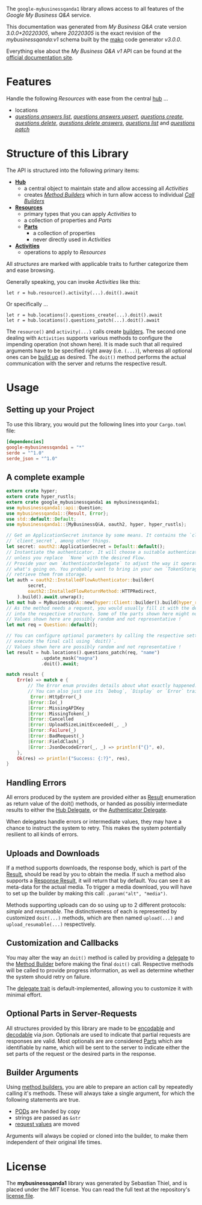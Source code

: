<!---
DO NOT EDIT !
This file was generated automatically from 'src/mako/api/README.md.mako'
DO NOT EDIT !
-->
The `google-mybusinessqanda1` library allows access to all features of the *Google My Business Q&A* service.

This documentation was generated from *My Business Q&A* crate version *3.0.0+20220305*, where *20220305* is the exact revision of the *mybusinessqanda:v1* schema built by the [mako](http://www.makotemplates.org/) code generator *v3.0.0*.

Everything else about the *My Business Q&A* *v1* API can be found at the
[official documentation site](https://developers.google.com/my-business/).
# Features

Handle the following *Resources* with ease from the central [hub](https://docs.rs/google-mybusinessqanda1/3.0.0+20220305/google_mybusinessqanda1/MyBusinessQ&A) ... 

* locations
 * [*questions answers list*](https://docs.rs/google-mybusinessqanda1/3.0.0+20220305/google_mybusinessqanda1/api::LocationQuestionAnswerListCall), [*questions answers upsert*](https://docs.rs/google-mybusinessqanda1/3.0.0+20220305/google_mybusinessqanda1/api::LocationQuestionAnswerUpsertCall), [*questions create*](https://docs.rs/google-mybusinessqanda1/3.0.0+20220305/google_mybusinessqanda1/api::LocationQuestionCreateCall), [*questions delete*](https://docs.rs/google-mybusinessqanda1/3.0.0+20220305/google_mybusinessqanda1/api::LocationQuestionDeleteCall), [*questions delete answers*](https://docs.rs/google-mybusinessqanda1/3.0.0+20220305/google_mybusinessqanda1/api::LocationQuestionDeleteAnswerCall), [*questions list*](https://docs.rs/google-mybusinessqanda1/3.0.0+20220305/google_mybusinessqanda1/api::LocationQuestionListCall) and [*questions patch*](https://docs.rs/google-mybusinessqanda1/3.0.0+20220305/google_mybusinessqanda1/api::LocationQuestionPatchCall)




# Structure of this Library

The API is structured into the following primary items:

* **[Hub](https://docs.rs/google-mybusinessqanda1/3.0.0+20220305/google_mybusinessqanda1/MyBusinessQ&A)**
    * a central object to maintain state and allow accessing all *Activities*
    * creates [*Method Builders*](https://docs.rs/google-mybusinessqanda1/3.0.0+20220305/google_mybusinessqanda1/client::MethodsBuilder) which in turn
      allow access to individual [*Call Builders*](https://docs.rs/google-mybusinessqanda1/3.0.0+20220305/google_mybusinessqanda1/client::CallBuilder)
* **[Resources](https://docs.rs/google-mybusinessqanda1/3.0.0+20220305/google_mybusinessqanda1/client::Resource)**
    * primary types that you can apply *Activities* to
    * a collection of properties and *Parts*
    * **[Parts](https://docs.rs/google-mybusinessqanda1/3.0.0+20220305/google_mybusinessqanda1/client::Part)**
        * a collection of properties
        * never directly used in *Activities*
* **[Activities](https://docs.rs/google-mybusinessqanda1/3.0.0+20220305/google_mybusinessqanda1/client::CallBuilder)**
    * operations to apply to *Resources*

All *structures* are marked with applicable traits to further categorize them and ease browsing.

Generally speaking, you can invoke *Activities* like this:

```Rust,ignore
let r = hub.resource().activity(...).doit().await
```

Or specifically ...

```ignore
let r = hub.locations().questions_create(...).doit().await
let r = hub.locations().questions_patch(...).doit().await
```

The `resource()` and `activity(...)` calls create [builders][builder-pattern]. The second one dealing with `Activities` 
supports various methods to configure the impending operation (not shown here). It is made such that all required arguments have to be 
specified right away (i.e. `(...)`), whereas all optional ones can be [build up][builder-pattern] as desired.
The `doit()` method performs the actual communication with the server and returns the respective result.

# Usage

## Setting up your Project

To use this library, you would put the following lines into your `Cargo.toml` file:

```toml
[dependencies]
google-mybusinessqanda1 = "*"
serde = "^1.0"
serde_json = "^1.0"
```

## A complete example

```Rust
extern crate hyper;
extern crate hyper_rustls;
extern crate google_mybusinessqanda1 as mybusinessqanda1;
use mybusinessqanda1::api::Question;
use mybusinessqanda1::{Result, Error};
use std::default::Default;
use mybusinessqanda1::{MyBusinessQ&A, oauth2, hyper, hyper_rustls};

// Get an ApplicationSecret instance by some means. It contains the `client_id` and 
// `client_secret`, among other things.
let secret: oauth2::ApplicationSecret = Default::default();
// Instantiate the authenticator. It will choose a suitable authentication flow for you, 
// unless you replace  `None` with the desired Flow.
// Provide your own `AuthenticatorDelegate` to adjust the way it operates and get feedback about 
// what's going on. You probably want to bring in your own `TokenStorage` to persist tokens and
// retrieve them from storage.
let auth = oauth2::InstalledFlowAuthenticator::builder(
        secret,
        oauth2::InstalledFlowReturnMethod::HTTPRedirect,
    ).build().await.unwrap();
let mut hub = MyBusinessQ&A::new(hyper::Client::builder().build(hyper_rustls::HttpsConnector::with_native_roots()), auth);
// As the method needs a request, you would usually fill it with the desired information
// into the respective structure. Some of the parts shown here might not be applicable !
// Values shown here are possibly random and not representative !
let mut req = Question::default();

// You can configure optional parameters by calling the respective setters at will, and
// execute the final call using `doit()`.
// Values shown here are possibly random and not representative !
let result = hub.locations().questions_patch(req, "name")
             .update_mask("magna")
             .doit().await;

match result {
    Err(e) => match e {
        // The Error enum provides details about what exactly happened.
        // You can also just use its `Debug`, `Display` or `Error` traits
         Error::HttpError(_)
        |Error::Io(_)
        |Error::MissingAPIKey
        |Error::MissingToken(_)
        |Error::Cancelled
        |Error::UploadSizeLimitExceeded(_, _)
        |Error::Failure(_)
        |Error::BadRequest(_)
        |Error::FieldClash(_)
        |Error::JsonDecodeError(_, _) => println!("{}", e),
    },
    Ok(res) => println!("Success: {:?}", res),
}

```
## Handling Errors

All errors produced by the system are provided either as [Result](https://docs.rs/google-mybusinessqanda1/3.0.0+20220305/google_mybusinessqanda1/client::Result) enumeration as return value of
the doit() methods, or handed as possibly intermediate results to either the 
[Hub Delegate](https://docs.rs/google-mybusinessqanda1/3.0.0+20220305/google_mybusinessqanda1/client::Delegate), or the [Authenticator Delegate](https://docs.rs/yup-oauth2/*/yup_oauth2/trait.AuthenticatorDelegate.html).

When delegates handle errors or intermediate values, they may have a chance to instruct the system to retry. This 
makes the system potentially resilient to all kinds of errors.

## Uploads and Downloads
If a method supports downloads, the response body, which is part of the [Result](https://docs.rs/google-mybusinessqanda1/3.0.0+20220305/google_mybusinessqanda1/client::Result), should be
read by you to obtain the media.
If such a method also supports a [Response Result](https://docs.rs/google-mybusinessqanda1/3.0.0+20220305/google_mybusinessqanda1/client::ResponseResult), it will return that by default.
You can see it as meta-data for the actual media. To trigger a media download, you will have to set up the builder by making
this call: `.param("alt", "media")`.

Methods supporting uploads can do so using up to 2 different protocols: 
*simple* and *resumable*. The distinctiveness of each is represented by customized 
`doit(...)` methods, which are then named `upload(...)` and `upload_resumable(...)` respectively.

## Customization and Callbacks

You may alter the way an `doit()` method is called by providing a [delegate](https://docs.rs/google-mybusinessqanda1/3.0.0+20220305/google_mybusinessqanda1/client::Delegate) to the 
[Method Builder](https://docs.rs/google-mybusinessqanda1/3.0.0+20220305/google_mybusinessqanda1/client::CallBuilder) before making the final `doit()` call. 
Respective methods will be called to provide progress information, as well as determine whether the system should 
retry on failure.

The [delegate trait](https://docs.rs/google-mybusinessqanda1/3.0.0+20220305/google_mybusinessqanda1/client::Delegate) is default-implemented, allowing you to customize it with minimal effort.

## Optional Parts in Server-Requests

All structures provided by this library are made to be [encodable](https://docs.rs/google-mybusinessqanda1/3.0.0+20220305/google_mybusinessqanda1/client::RequestValue) and 
[decodable](https://docs.rs/google-mybusinessqanda1/3.0.0+20220305/google_mybusinessqanda1/client::ResponseResult) via *json*. Optionals are used to indicate that partial requests are responses 
are valid.
Most optionals are are considered [Parts](https://docs.rs/google-mybusinessqanda1/3.0.0+20220305/google_mybusinessqanda1/client::Part) which are identifiable by name, which will be sent to 
the server to indicate either the set parts of the request or the desired parts in the response.

## Builder Arguments

Using [method builders](https://docs.rs/google-mybusinessqanda1/3.0.0+20220305/google_mybusinessqanda1/client::CallBuilder), you are able to prepare an action call by repeatedly calling it's methods.
These will always take a single argument, for which the following statements are true.

* [PODs][wiki-pod] are handed by copy
* strings are passed as `&str`
* [request values](https://docs.rs/google-mybusinessqanda1/3.0.0+20220305/google_mybusinessqanda1/client::RequestValue) are moved

Arguments will always be copied or cloned into the builder, to make them independent of their original life times.

[wiki-pod]: http://en.wikipedia.org/wiki/Plain_old_data_structure
[builder-pattern]: http://en.wikipedia.org/wiki/Builder_pattern
[google-go-api]: https://github.com/google/google-api-go-client

# License
The **mybusinessqanda1** library was generated by Sebastian Thiel, and is placed 
under the *MIT* license.
You can read the full text at the repository's [license file][repo-license].

[repo-license]: https://github.com/Byron/google-apis-rsblob/main/LICENSE.md
